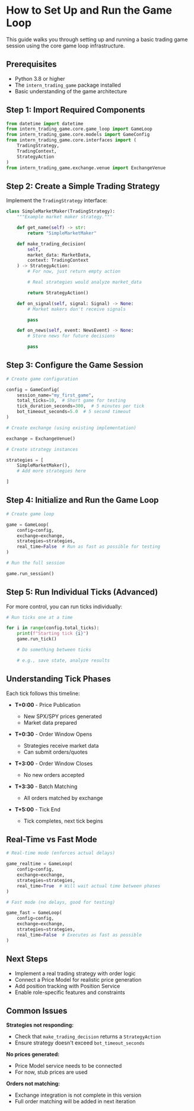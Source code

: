 # How to Set Up and Run the Game Loop

This guide walks you through setting up and running a basic trading
game session using the core game loop infrastructure.

## Prerequisites

- Python 3.8 or higher
- The `intern_trading_game` package installed
- Basic understanding of the game architecture

## Step 1: Import Required Components

```python
from datetime import datetime
from intern_trading_game.core.game_loop import GameLoop
from intern_trading_game.core.models import GameConfig
from intern_trading_game.core.interfaces import (
    TradingStrategy,
    TradingContext,
    StrategyAction
)
from intern_trading_game.exchange.venue import ExchangeVenue
```

## Step 2: Create a Simple Trading Strategy

Implement the `TradingStrategy` interface:

```python
class SimpleMarketMaker(TradingStrategy):
    """Example market maker strategy."""

    def get_name(self) -> str:
        return "SimpleMarketMaker"

    def make_trading_decision(
        self,
        market_data: MarketData,
        context: TradingContext
    ) -> StrategyAction:
        # For now, just return empty action

        # Real strategies would analyze market_data

        return StrategyAction()

    def on_signal(self, signal: Signal) -> None:
        # Market makers don't receive signals

        pass

    def on_news(self, event: NewsEvent) -> None:
        # Store news for future decisions

        pass
```

## Step 3: Configure the Game Session

```python
# Create game configuration

config = GameConfig(
    session_name="my_first_game",
    total_ticks=10,  # Short game for testing
    tick_duration_seconds=300,  # 5 minutes per tick
    bot_timeout_seconds=5.0  # 5 second timeout
)

# Create exchange (using existing implementation)

exchange = ExchangeVenue()

# Create strategy instances

strategies = [
    SimpleMarketMaker(),
    # Add more strategies here

]
```

## Step 4: Initialize and Run the Game Loop

```python
# Create game loop

game = GameLoop(
    config=config,
    exchange=exchange,
    strategies=strategies,
    real_time=False  # Run as fast as possible for testing
)

# Run the full session

game.run_session()
```

## Step 5: Run Individual Ticks (Advanced)

For more control, you can run ticks individually:

```python
# Run ticks one at a time

for i in range(config.total_ticks):
    print(f"Starting tick {i}")
    game.run_tick()

    # Do something between ticks

    # e.g., save state, analyze results

```

## Understanding Tick Phases

Each tick follows this timeline:


- **T+0:00** - Price Publication
  - New SPX/SPY prices generated
  - Market data prepared

- **T+0:30** - Order Window Opens
  - Strategies receive market data
  - Can submit orders/quotes

- **T+3:00** - Order Window Closes
  - No new orders accepted

- **T+3:30** - Batch Matching
  - All orders matched by exchange

- **T+5:00** - Tick End
  - Tick completes, next tick begins

## Real-Time vs Fast Mode

```python
# Real-time mode (enforces actual delays)

game_realtime = GameLoop(
    config=config,
    exchange=exchange,
    strategies=strategies,
    real_time=True  # Will wait actual time between phases
)

# Fast mode (no delays, good for testing)

game_fast = GameLoop(
    config=config,
    exchange=exchange,
    strategies=strategies,
    real_time=False  # Executes as fast as possible
)
```

## Next Steps

- Implement a real trading strategy with order logic
- Connect a Price Model for realistic price generation
- Add position tracking with Position Service
- Enable role-specific features and constraints

## Common Issues

**Strategies not responding:**
- Check that `make_trading_decision` returns a `StrategyAction`
- Ensure strategy doesn't exceed `bot_timeout_seconds`

**No prices generated:**
- Price Model service needs to be connected
- For now, stub prices are used

**Orders not matching:**
- Exchange integration is not complete in this version
- Full order matching will be added in next iteration

